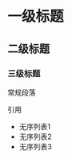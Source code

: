 <h1 id="一级标题">一级标题</h1>
<h2 id="二级标题">二级标题</h2>
<h3 id="三级标题">三级标题</h3>
<p>常规段落</p>
<p class="ds-blockquote">引用</p>
<ul>
<li>无序列表1</li>
<li>无序列表2</li>
<li>无序列表3</li>
</ul>
